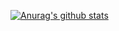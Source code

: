 [![Anurag's github stats](https://github-readme-stats.vercel.app/api?username=spianmo&theme=synthwave)](https://github.com/anuraghazra/github-readme-stats)
